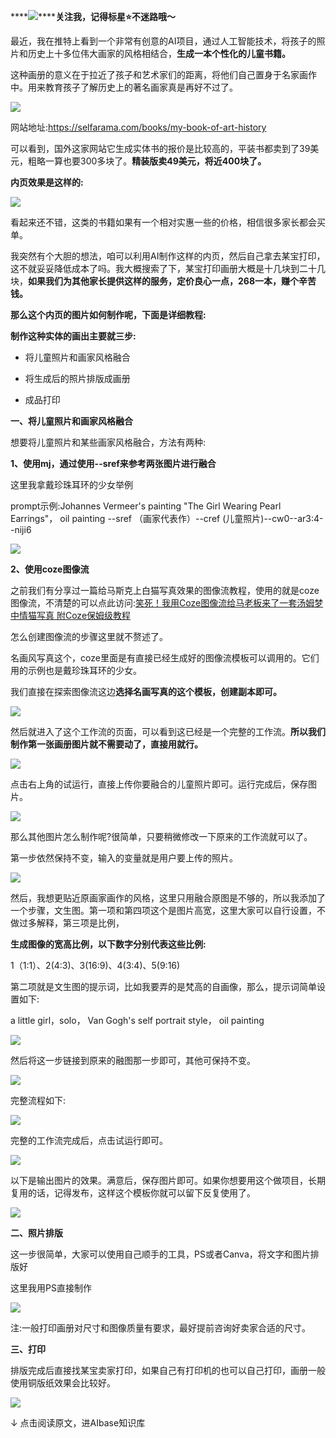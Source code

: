 ****![](https://mmbiz.qpic.cn/mmbiz_png/c8kiaxXICUoXoR2c7yg75xEBFqslsqqCBATWMGVvMA0P2mTjbQiaWh15fHIcbPubURRhenJDOuNUEd7rJ6ibybbvw/640?wx_fmt=other&from=appmsg&wxfrom=5&wx_lazy=1&wx_co=1&tp=webp)**********关注我，记得标星⭐️不迷路哦～******

最近，我在推特上看到一个非常有创意的AI项目，通过人工智能技术，将孩子的照片和历史上十多位伟大画家的风格相结合，**生成一本个性化的儿童书籍。** 

这种画册的意义在于拉近了孩子和艺术家们的距离，将他们自己置身于名家画作中。用来教育孩子了解历史上的著名画家真是再好不过了。

![](https://mmbiz.qpic.cn/mmbiz_jpg/c8kiaxXICUoXI874PN8YwwOoc2uhiaicvCibObYVnFhqPibf5npPcdBTBGqStASVLKsUNVoSL2ianicXz2sicV1Wq5r9zg/640?wx_fmt=jpeg&from=appmsg)

网站地址:https://selfarama.com/books/my-book-of-art-history

可以看到，国外这家网站它生成实体书的报价是比较高的，平装书都卖到了39美元，粗略一算也要300多块了。**精装版卖49美元，将近400块了。** 

**内页效果是这样的:**

![](https://mmbiz.qpic.cn/mmbiz_jpg/c8kiaxXICUoXI874PN8YwwOoc2uhiaicvCibM6iaRNDeOGTVwVxwsrhcicTcjlE1sSNTiaV0icPzJkkjGMEJf8ttz20PIg/640?wx_fmt=jpeg&from=appmsg)

看起来还不错，这类的书籍如果有一个相对实惠一些的价格，相信很多家长都会买单。

我突然有个大胆的想法，咱可以利用AI制作这样的内页，然后自己拿去某宝打印，这不就妥妥降低成本了吗。我大概搜索了下，某宝打印画册大概是十几块到二十几块，**如果我们为其他家长提供这样的服务，定价良心一点，268一本，赚个辛苦钱。** 

**那么这个内页的图片如何制作呢，下面是详细教程:**

**制作这种实体的画出主要就三步:**

*   将儿童照片和画家风格融合
    
*   将生成后的照片排版成画册
    
*   成品打印
    

**一、将儿童照片和画家风格融合**

想要将儿童照片和某些画家风格融合，方法有两种:

**1、使用mj，通过使用--sref来参考两张图片进行融合**

这里我拿戴珍珠耳环的少女举例

prompt示例:Johannes Vermeer's painting "The Girl Wearing Pearl Earrings"， oil painting --sref （画家代表作）--cref (儿童照片)--cw0--ar3:4--niji6

![](https://mmbiz.qpic.cn/mmbiz_png/c8kiaxXICUoXI874PN8YwwOoc2uhiaicvCibJCCC1INx2icEwLtoqhgzJ67TeVE9vewjQtzL8z2lBZCvmFszeypibWQg/640?wx_fmt=png&from=appmsg)

**2、使用coze图像流**

之前我们有分享过一篇给马斯克上白猫写真效果的图像流教程，使用的就是coze图像流，不清楚的可以点此访问:[笑死！我用Coze图像流给马老板来了一套汤姆梦中情猫写真 附Coze保姆级教程](http://mp.weixin.qq.com/s?__biz=MzIzNjg3NTUzOA==&mid=2247489486&idx=2&sn=b38546a11a0dc7cd07326b7ef7ba406a&chksm=e8d06db3dfa7e4a5ad2116bfdfd1c83879e11043266862392ba2484bcd951aa14d7715088f67&scene=21#wechat_redirect)

怎么创建图像流的步骤这里就不赘述了。

名画风写真这个，coze里面是有直接已经生成好的图像流模板可以调用的。它们用的示例也是戴珍珠耳环的少女。

我们直接在探索图像流这边**选择名画写真的这个模板，创建副本即可。** 

![](https://mmbiz.qpic.cn/mmbiz_jpg/c8kiaxXICUoXI874PN8YwwOoc2uhiaicvCibUqPXEwsWRqYvsM4jYC0BrszPp9HpPibS32sp78F4nkP5a477mt4ibiaVA/640?wx_fmt=jpeg&from=appmsg)

然后就进入了这个工作流的页面，可以看到这已经是一个完整的工作流。**所以我们制作第一张画册图片就不需要动了，直接用就行。** 

![](https://mmbiz.qpic.cn/mmbiz_jpg/c8kiaxXICUoXI874PN8YwwOoc2uhiaicvCibOOdOia8eNIYy8vZZb2biaPYSuiaicp7YsqibGmkLIicwgHw8aa0o0CyHZvng/640?wx_fmt=jpeg&from=appmsg)

点击右上角的试运行，直接上传你要融合的儿童照片即可。运行完成后，保存图片。

![](https://mmbiz.qpic.cn/mmbiz_jpg/c8kiaxXICUoXI874PN8YwwOoc2uhiaicvCibA6VxPGPg9dIxSUTknbtZGcqmIVHbC0lgMov7XqVqRuj34IChfa2FwQ/640?wx_fmt=jpeg&from=appmsg)

那么其他图片怎么制作呢?很简单，只要稍微修改一下原来的工作流就可以了。

第一步依然保持不变，输入的变量就是用户要上传的照片。

![](https://mmbiz.qpic.cn/mmbiz_png/c8kiaxXICUoXI874PN8YwwOoc2uhiaicvCibpPiaiaOUI1rq2GYln0bftvEDib6Q8SwsjKSFdibsuicl4LHTObh57F3P5OQ/640?wx_fmt=png&from=appmsg)

然后，我想更贴近原画家画作的风格，这里只用融合原图是不够的，所以我添加了一个步骤，文生图。第一项和第四项这个是图片高宽，这里大家可以自行设置，不做过多解释，第三项是比例，

**生成图像的宽高比例，以下数字分别代表这些比例:**

1（1:1）、2(4:3)、3(16:9)、4(3:4)、5(9:16)

第二项就是文生图的提示词，比如我要弄的是梵高的自画像，那么，提示词简单设置如下:

a little girl，solo， Van Gogh's self portrait style， oil painting

![](https://mmbiz.qpic.cn/mmbiz_png/c8kiaxXICUoXI874PN8YwwOoc2uhiaicvCibjsrfNicRgkhoOE6jbPib0Ds0xh0MkkYuppz8yLPicHticyYI7QugbsPLgQ/640?wx_fmt=png&from=appmsg)

然后将这一步链接到原来的融图那一步即可，其他可保持不变。

![](https://mmbiz.qpic.cn/mmbiz_jpg/c8kiaxXICUoXI874PN8YwwOoc2uhiaicvCibJTAUAwhn9IqarRjArmYEdD1SX0xicJCGLx8ptt0zrjdHjrDicXZOeGKg/640?wx_fmt=jpeg&from=appmsg)

完整流程如下:

![](https://mmbiz.qpic.cn/mmbiz_jpg/c8kiaxXICUoXI874PN8YwwOoc2uhiaicvCibvaDJKp0IiaDK8WuGGuZ7CA6h5IUZqhMecAneGpXsK29QlKdEal5XxYA/640?wx_fmt=jpeg&from=appmsg)

完整的工作流完成后，点击试运行即可。

![](https://mmbiz.qpic.cn/mmbiz_png/c8kiaxXICUoXI874PN8YwwOoc2uhiaicvCibL0hXg9ficINA3MXBS5qWQPQdxoAre5zicxDAY4ejtfld7Vw6rYaLbWug/640?wx_fmt=png&from=appmsg)

以下是输出图片的效果。满意后，保存图片即可。如果你想要用这个做项目，长期复用的话，记得发布，这样这个模板你就可以留下反复使用了。

![](https://mmbiz.qpic.cn/mmbiz_jpg/c8kiaxXICUoXI874PN8YwwOoc2uhiaicvCibQTcDPh6HdW8fwfeMR6bkSap75tFBJRyDianAD3hKibtmbKOGQiaGt9f2w/640?wx_fmt=jpeg&from=appmsg)

**二、照片排版**

这一步很简单，大家可以使用自己顺手的工具，PS或者Canva，将文字和图片排版好

这里我用PS直接制作

![](https://mmbiz.qpic.cn/mmbiz_jpg/c8kiaxXICUoXI874PN8YwwOoc2uhiaicvCib4A3icXjiaYmf27sYwQr3bpW0UVSIwJudWHIozHic1uqHDWZR7BFuJ7kZQ/640?wx_fmt=jpeg&from=appmsg)

注:一般打印画册对尺寸和图像质量有要求，最好提前咨询好卖家合适的尺寸。

**三、打印**

排版完成后直接找某宝卖家打印，如果自己有打印机的也可以自己打印，画册一般使用铜版纸效果会比较好。

![](https://mmbiz.qpic.cn/mmbiz_jpg/c8kiaxXICUoVic0oKaeldrWiaEjol9G9Wjt7gsbcDSMOoiczA3O7OAuYHpJibbialCicKEV1effPoExTznSDZueiaGO7xw/640?wx_fmt=jpeg&from=appmsg)

↓ 点击阅读原文，进AIbase知识库